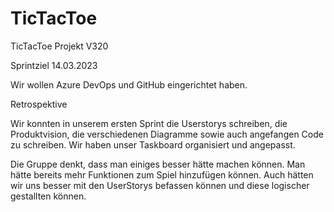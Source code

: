 # TicTacToe
TicTacToe Projekt V320

Sprintziel 14.03.2023

Wir wollen Azure DevOps und GitHub eingerichtet haben.

Retrospektive

Wir konnten in unserem ersten Sprint die Userstorys schreiben, die Produktvision, die verschiedenen Diagramme sowie auch angefangen Code zu schreiben. Wir haben unser Taskboard organisiert und angepasst. 

Die Gruppe denkt, dass man einiges besser hätte machen können. Man hätte bereits mehr Funktionen zum Spiel hinzufügen können. Auch hätten wir uns besser mit den UserStorys befassen können und diese logischer gestallten können.    


